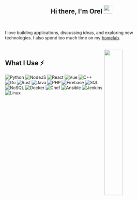 <h2 align="center">Hi there, I'm Orel <img
src="https://github.com/blackcater/blackcater/raw/main/images/Hi.gif" height="28" /></h2>

<br />

I love building applications, discussing ideas, and exploring new technologies. I also spend too much time on my [homelab](https://www.reddit.com/r/homelab).

<br />

<img src="https://raw.githubusercontent.com/onimur/.github/master/.resources/git-header.svg" align="right" width="35%">

## What I Use ⚡

![Python](https://img.shields.io/badge/-Python-FFD753?style=flat-square&logo=Python)
![NodeJS](https://img.shields.io/badge/-NodeJS-305C2B?style=flat-square&logo=Node.js)
![React](https://img.shields.io/badge/-React/Native-1c406e?style=flat-square&logo=React)
![Vue](https://img.shields.io/badge/-Vue.js-339229?style=flat-square&logo=Vue.js)
![C++](https://img.shields.io/badge/-C%20&%20C++-3c484f?style=flat-square&logo=C)
![Go](https://img.shields.io/badge/-Go-c6f0f7?style=flat-square&logo=Go)
![Rust](https://img.shields.io/badge/-Rust-grey?style=flat-square&logo=Rust)
![Java](https://img.shields.io/badge/-Java-E34A86?style=flat-square&logo=java)
![PHP](https://img.shields.io/badge/-PHP-4F5B93?style=flat-square&logo=php)
![Firebase](https://img.shields.io/badge/-Firebase-C58E28?style=flat-square&logo=Firebase)
![SQL](https://img.shields.io/badge/-SQL-ebdf9d?style=flat-square&logo=postgresql)
![NoSQL](https://img.shields.io/badge/-NoSQL-c1ed76?style=flat-square&logo=mongodb)
![Docker](https://img.shields.io/badge/-Docker-0b679e?style=flat-square&logo=Docker)
![Chef](https://img.shields.io/badge/-Chef-faddad?style=flat-square&logo=Chef)
![Ansible](https://img.shields.io/badge/-Ansible-black?style=flat-square&logo=Ansible)
![Jenkins](https://img.shields.io/badge/-Jenkins-152630?style=flat-square&logo=Jenkins)
![Linux](https://img.shields.io/badge/-Linux-473c38?style=flat-square&logo=Linux)
